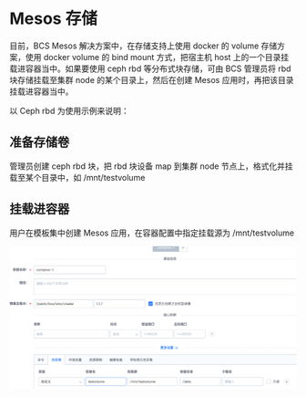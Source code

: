 # Mesos 存储
目前，BCS Mesos 解决方案中，在存储支持上使用 docker 的 volume 存储方案，使用 docker volume 的 bind mount 方式，把宿主机 host 上的一个目录挂载进容器当中。如果要使用 ceph rbd 等分布式块存储，可由 BCS 管理员将 rbd 块存储挂载至集群 node 的某个目录上，然后在创建 Mesos 应用时，再把该目录挂载进容器当中。

以 Ceph rbd 为使用示例来说明：

## 准备存储卷

管理员创建 ceph rbd 块，把 rbd 块设备 map 到集群 node 节点上，格式化并挂载至某个目录中，如 /mnt/testvolume

## 挂载进容器

用户在模板集中创建 Mesos 应用，在容器配置中指定挂载源为 /mnt/testvolume

![-w2020](../../assets/mesosStorage.png)
